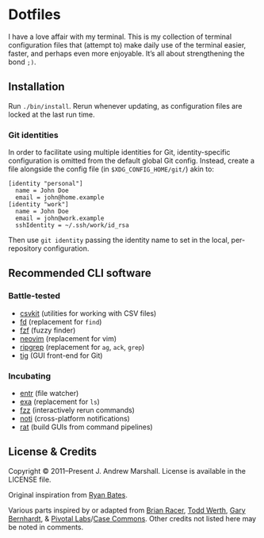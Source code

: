 # Dotfiles

I have a love affair with my terminal. This is my collection of terminal configuration files that (attempt to) make daily use of the terminal easier, faster, and perhaps even more enjoyable. It’s all about strengthening the bond `;)`.

## Installation

Run `./bin/install`. Rerun whenever updating, as configuration files are locked at the last run time.

### Git identities

In order to facilitate using multiple identities for Git, identity-specific configuration is omitted from the default global Git config. Instead, create a file alongside the config file (in `$XDG_CONFIG_HOME/git/`) akin to:

```gitconfig
[identity "personal"]
  name = John Doe
  email = john@home.example
[identity "work"]
  name = John Doe
  email = john@work.example
  sshIdentity = ~/.ssh/work/id_rsa
```

Then use `git identity` passing the identity name to set in the local, per-repository configuration.

## Recommended CLI software

### Battle-tested

- [csvkit](https://csvkit.readthedocs.io) (utilities for working with CSV files)
- [fd](https://github.com/sharkdp/fd) (replacement for `find`)
- [fzf](https://github.com/junegunn/fzf) (fuzzy finder)
- [neovim](https://neovim.io/) (replacement for vim)
- [ripgrep](https://github.com/BurntSushi/ripgrep) (replacement for `ag`, `ack`, `grep`)
- [tig](https://jonas.github.io/tig/) (GUI front-end for Git)

### Incubating

- [entr](http://www.entrproject.org/) (file watcher)
- [exa](https://the.exa.website/) (replacement for `ls`)
- [fzz](https://github.com/mrnugget/fzz) (interactively rerun commands)
- [noti](https://github.com/variadico/noti) (cross-platform notifications)
- [rat](https://github.com/ericfreese/rat) (build GUIs from command pipelines)

## License & Credits

Copyright © 2011–Present J. Andrew Marshall. License is available in the LICENSE file.

Original inspiration from [Ryan Bates](https://github.com/ryanb/dotfiles).

Various parts inspired by or adapted from
[Brian Racer](https://github.com/anveo/dotfiles),
[Todd Werth](https://github.com/twerth/dotfiles),
[Gary Bernhardt](https://github.com/garybernhardt/dotfiles), &
[Pivotal Labs](https://github.com/pivotal/vim-config)/[Case Commons](https://github.com/Casecommons/vim-config).
Other credits not listed here may be noted in comments.
